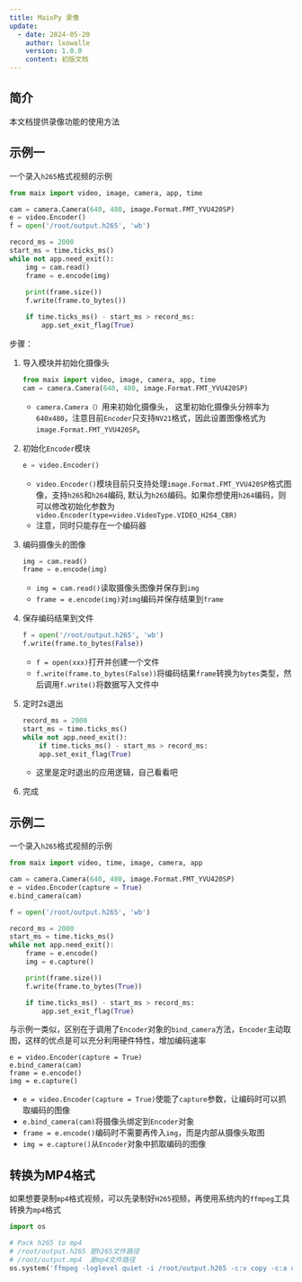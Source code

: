 ```yaml
---
title: MaixPy 录像
update:
  - date: 2024-05-20
    author: lxowalle
    version: 1.0.0
    content: 初版文档
---
```


## 简介

本文档提供录像功能的使用方法


## 示例一

一个录入`h265`格式视频的示例

```python
from maix import video, image, camera, app, time

cam = camera.Camera(640, 480, image.Format.FMT_YVU420SP)
e = video.Encoder()
f = open('/root/output.h265', 'wb')

record_ms = 2000
start_ms = time.ticks_ms()
while not app.need_exit():
    img = cam.read()
    frame = e.encode(img)
    
    print(frame.size())
    f.write(frame.to_bytes())

    if time.ticks_ms() - start_ms > record_ms:
        app.set_exit_flag(True)
```

步骤：

1. 导入模块并初始化摄像头

   ```python
   from maix import video, image, camera, app, time
   cam = camera.Camera(640, 480, image.Format.FMT_YVU420SP)
   ```

   - `camera.Camera（）`用来初始化摄像头， 这里初始化摄像头分辨率为`640x480`，注意目前`Encoder`只支持`NV21`格式，因此设置图像格式为`image.Format.FMT_YVU420SP`。


2. 初始化`Encoder`模块

   ```python
   e = video.Encoder()
   ```

   - `video.Encoder()`模块目前只支持处理`image.Format.FMT_YVU420SP`格式图像，支持`h265`和`h264`编码, 默认为`h265`编码。如果你想使用`h264`编码，则可以修改初始化参数为` video.Encoder(type=video.VideoType.VIDEO_H264_CBR)`
   - 注意，同时只能存在一个编码器

3. 编码摄像头的图像

   ```python
   img = cam.read()
   frame = e.encode(img)
   ```

   - `img = cam.read()`读取摄像头图像并保存到`img`
   - `frame = e.encode(img)`对`img`编码并保存结果到`frame`

4. 保存编码结果到文件

   ```python
   f = open('/root/output.h265', 'wb')
   f.write(frame.to_bytes(False))
   ```

   - `f = open(xxx)`打开并创建一个文件
   - `f.write(frame.to_bytes(False))`将编码结果`frame`转换为`bytes`类型，然后调用`f.write()`将数据写入文件中

5. 定时2s退出

   ```python
   record_ms = 2000
   start_ms = time.ticks_ms()
   while not app.need_exit():
       if time.ticks_ms() - start_ms > record_ms:
       app.set_exit_flag(True)
   ```

   - 这里是定时退出的应用逻辑，自己看看吧

6. 完成

## 示例二

一个录入`h265`格式视频的示例

```python
from maix import video, time, image, camera, app

cam = camera.Camera(640, 480, image.Format.FMT_YVU420SP)
e = video.Encoder(capture = True)
e.bind_camera(cam)

f = open('/root/output.h265', 'wb')

record_ms = 2000
start_ms = time.ticks_ms()
while not app.need_exit():
    frame = e.encode()
    img = e.capture()

    print(frame.size())
    f.write(frame.to_bytes(True))

    if time.ticks_ms() - start_ms > record_ms:
        app.set_exit_flag(True)
```

与示例一类似，区别在于调用了`Encoder`对象的`bind_camera`方法，`Encoder`主动取图，这样的优点是可以充分利用硬件特性，增加编码速率

```
e = video.Encoder(capture = True)
e.bind_camera(cam)
frame = e.encode()
img = e.capture()
```

- `e = video.Encoder(capture = True)`使能了`capture`参数，让编码时可以抓取编码的图像
- `e.bind_camera(cam)`将摄像头绑定到`Encoder`对象
- `frame = e.encode()`编码时不需要再传入`img`，而是内部从摄像头取图
- `img = e.capture()`从`Encoder`对象中抓取编码的图像



## 转换为MP4格式

如果想要录制`mp4`格式视频，可以先录制好`H265`视频，再使用系统内的`ffmpeg`工具转换为`mp4`格式

```python
import os

# Pack h265 to mp4
# /root/output.h265 是h265文件路径
# /root/output.mp4  是mp4文件路径
os.system('ffmpeg -loglevel quiet -i /root/output.h265 -c:v copy -c:a copy /root/output.mp4 -y')
```


